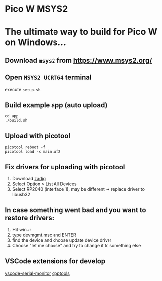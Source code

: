 # Pico W MSYS2
# The ultimate way to build for Pico W on Windows...

## Download `msys2` from https://www.msys2.org/

## Open `MSYS2 UCRT64` terminal
execute `setup.sh`

## Build example app (auto upload)
```console
cd app
./build.sh
```

## Upload with picotool
```console
picotool reboot -f
picotool load -x main.uf2
```

## Fix drivers for uploading with picotool
1. Download [zadig](https://zadig.akeo.ie/)
2. Select Option > List All Devices
3. Select RP2040 (interface 1), may be different -> replace driver to libusb32
   
## In case something went bad and you want to restore drivers:
1. Hit win+r
2. type devmgmt.msc and ENTER
3. find the device and choose update device driver
4. Choose "let me choose" and try to change it to something else

## VSCode extensions for develop
[vscode-serial-monitor](https://marketplace.visualstudio.com/items?itemName=ms-vscode.vscode-serial-monitor)
[cpptools](https://marketplace.visualstudio.com/items?itemName=ms-vscode.cpptools)